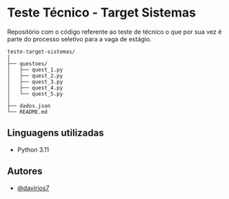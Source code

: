 # Teste Técnico - Target Sistemas

Repositório com o código referente ao teste de técnico o que por sua vez é parte do processo seletivo para a vaga de estágio.

```
teste-target-sistemas/
│
├── questoes/
│   ├── quest_1.py
│   ├── quest_2.py
│   ├── quest_3.py
│   ├── quest_4.py
│   └── quest_5.py
│
├── dados.json
└── README.md
```

## Linguagens utilizadas

- Python 3.11

## Autores

- [@davirios7](https://www.github.com/davirios7)
